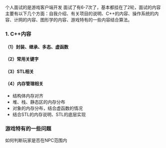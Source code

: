 个人面试的是游戏客户端开发
面试了有6-7次了，基本都挂在了2轮，面试的内容主要有以下几个方面：自我介绍、有关项目的说明、C++的内容、操作系统的内容、计网的内容、图形学的内容、游戏特有的一些内容结合算法。
### 1. C++内容
#### （1）封装、继承、多态、虚函数
#### （2）常用关键字
#### （3）STL相关
#### （4）内存管理相关
- 结构体内存对齐
- 堆、栈、静态区的内存分布
- 对象的内存分布，结合虚函数的情况
- 结合STL的内存说明、STL的底层实现
### 游戏特有的一些问题
如何判断玩家是否在NPC范围内
